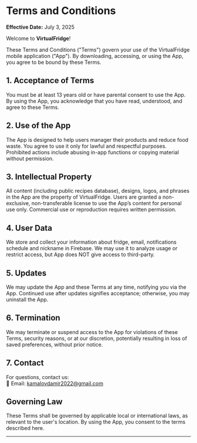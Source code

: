 # Terms and Conditions

**Effective Date:** July 3, 2025

Welcome to **VirtualFridge**!

These Terms and Conditions ("Terms") govern your use of the VirtualFridge mobile application ("App"). By downloading, accessing, or using the App, you agree to be bound by these Terms.

## 1. Acceptance of Terms
You must be at least 13 years old or have parental consent to use the App. By using the App, you acknowledge that you have read, understood, and agree to these Terms.

## 2. Use of the App
The App is designed to help users manager their products and reduce food waste. You agree to use it only for lawful and respectful purposes. Prohibited actions include abusing in-app functions or copying material without permission.

## 3. Intellectual Property
All content (including public recipes database), designs, logos, and phrases in the App are the property of VirtualFridge. Users are granted a non-exclusive, non-transferable license to use the App’s content for personal use only. Commercial use or reproduction requires written permission.

## 4. User Data
We store and collect your information about fridge, email, notifications schedule and nickname in Firebase. We may use it to analyze usage or restrict access, but App does NOT give access to third-party.

## 5. Updates
We may update the App and these Terms at any time, notifying you via the App. Continued use after updates signifies acceptance; otherwise, you may uninstall the App.

## 6. Termination
We may terminate or suspend access to the App for violations of these Terms, security reasons, or at our discretion, potentially resulting in loss of saved preferences, without prior notice.

## 7. Contact
For questions, contact us:  
📧 Email: kamalovdamir2022@gmail.com

## Governing Law
These Terms shall be governed by applicable local or international laws, as relevant to the user's location. By using the App, you consent to the terms described here.

---
